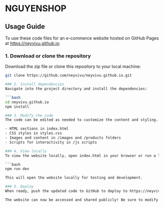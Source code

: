 # NGUYENSHOP

## Usage Guide

To use these code files for an e-commerce website hosted on GitHub Pages at https://neyvivu.github.io:

### 1. Download or clone the repository 
Download the zip file or clone this repository to your local machine:

```bash
git clone https://github.com/neyvivu/neyvivu.github.io.git

### 2. Install dependencies   
Navigate into the project directory and install the dependencies:

```bash
cd neyvivu.github.io
npm install

### 3. Modify the code  
The code can be edited as needed to customize the content and styling. Some areas to modify:  

- HTML sections in index.html
- CSS styles in styles.css
- Images and content in /images and /products folders   
- Scripts for interactivity in /js scripts   

### 4. View locally  
To view the website locally, open index.html in your browser or run a local dev server like:

```bash
npm run dev

This will open the website locally for testing and development. 

### 5. Deploy  
When ready, push the updated code to GitHub to deploy to https://neyvivu.github.io

The website can now be accessed and shared publicly! Be sure to modify areas like the business info, products, styling, etc. to create your own customized e-commerce site.   
